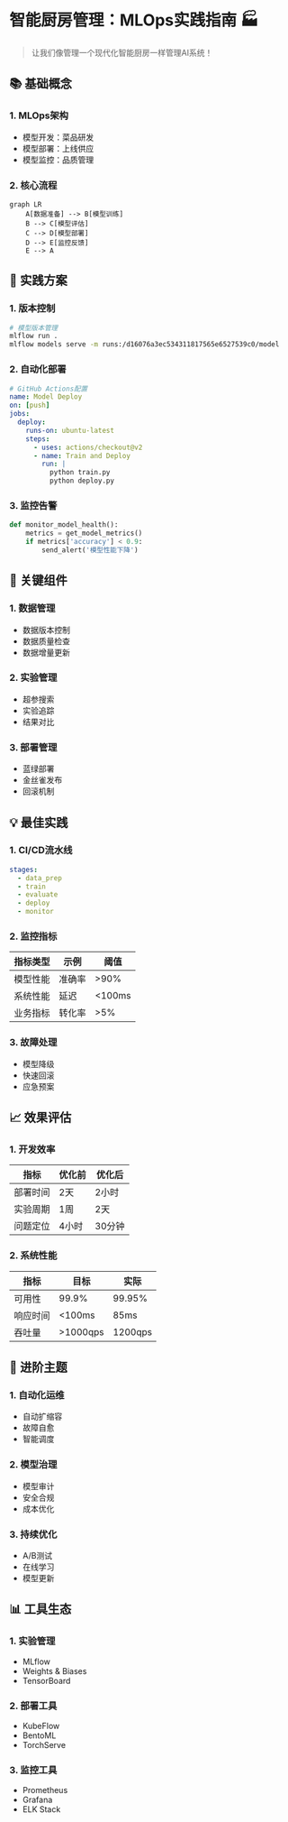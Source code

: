 # 智能厨房管理：MLOps实践指南 🏭

> 让我们像管理一个现代化智能厨房一样管理AI系统！

## 📚 基础概念

### 1. MLOps架构
- 模型开发：菜品研发
- 模型部署：上线供应
- 模型监控：品质管理

### 2. 核心流程
```mermaid
graph LR
    A[数据准备] --> B[模型训练]
    B --> C[模型评估]
    C --> D[模型部署]
    D --> E[监控反馈]
    E --> A
```

## 🔧 实践方案

### 1. 版本控制
```bash
# 模型版本管理
mlflow run .
mlflow models serve -m runs:/d16076a3ec534311817565e6527539c0/model
```

### 2. 自动化部署
```yaml
# GitHub Actions配置
name: Model Deploy
on: [push]
jobs:
  deploy:
    runs-on: ubuntu-latest
    steps:
      - uses: actions/checkout@v2
      - name: Train and Deploy
        run: |
          python train.py
          python deploy.py
```

### 3. 监控告警
```python
def monitor_model_health():
    metrics = get_model_metrics()
    if metrics['accuracy'] < 0.9:
        send_alert('模型性能下降')
```

## 🎯 关键组件

### 1. 数据管理
- 数据版本控制
- 数据质量检查
- 数据增量更新

### 2. 实验管理
- 超参搜索
- 实验追踪
- 结果对比

### 3. 部署管理
- 蓝绿部署
- 金丝雀发布
- 回滚机制

## 💡 最佳实践

### 1. CI/CD流水线
```yaml
stages:
  - data_prep
  - train
  - evaluate
  - deploy
  - monitor
```

### 2. 监控指标
| 指标类型 | 示例 | 阈值 |
|----------|------|------|
| 模型性能 | 准确率 | >90% |
| 系统性能 | 延迟 | <100ms |
| 业务指标 | 转化率 | >5% |

### 3. 故障处理
- 模型降级
- 快速回滚
- 应急预案

## 📈 效果评估

### 1. 开发效率
| 指标 | 优化前 | 优化后 |
|------|--------|--------|
| 部署时间 | 2天 | 2小时 |
| 实验周期 | 1周 | 2天 |
| 问题定位 | 4小时 | 30分钟 |

### 2. 系统性能
| 指标 | 目标 | 实际 |
|------|------|------|
| 可用性 | 99.9% | 99.95% |
| 响应时间 | <100ms | 85ms |
| 吞吐量 | >1000qps | 1200qps |

## 🚀 进阶主题

### 1. 自动化运维
- 自动扩缩容
- 故障自愈
- 智能调度

### 2. 模型治理
- 模型审计
- 安全合规
- 成本优化

### 3. 持续优化
- A/B测试
- 在线学习
- 模型更新

## 📊 工具生态

### 1. 实验管理
- MLflow
- Weights & Biases
- TensorBoard

### 2. 部署工具
- KubeFlow
- BentoML
- TorchServe

### 3. 监控工具
- Prometheus
- Grafana
- ELK Stack 